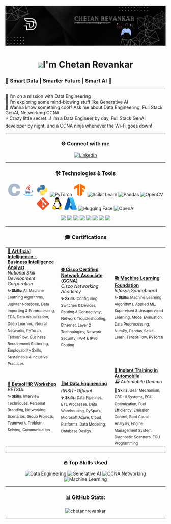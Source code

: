 <p align="center">
    <img src="Chetannrevankar.gif" alt="Banner GIF">
</p>

<h1 align="center"><img src="https://raw.githubusercontent.com/rajput2107/rajput2107/master/Assets/Handshake.gif" width="80px">I'm Chetan Revankar</h1>
<h3>🚀 Smart Data | Smarter Future | Smart AI 🤖</h3>

---

🌟 I’m on a mission with Data Engineering  
🌱 I’m exploring some mind-blowing stuff like Generative AI  
💬 Wanna know something cool? Ask me about Data Engineering, Full Stack GenAI, Networking CCNA  
⚡ Crazy little secret...! I’m a Data Engineer by day, Full Stack GenAI developer by night, and a CCNA ninja whenever the Wi-Fi goes down!

---

<h3 align="center">🌐 Connect with me</h3>
<p align="center">
  <a href="https://linkedin.com/in/chetan-revankar-7a782329b" target="_blank"><img src="https://raw.githubusercontent.com/rahuldkjain/github-profile-readme-generator/master/src/images/icons/Social/linked-in-alt.svg" alt="LinkedIn" height="30" width="40" /></a>
</p>

---

<h3 align="center">🛠️ Technologies & Tools</h3>
<p align="center">
  <img src="https://raw.githubusercontent.com/devicons/devicon/master/icons/c/c-original.svg" alt="C" height="40" width="40"/>
  <img src="https://raw.githubusercontent.com/devicons/devicon/master/icons/java/java-original.svg" alt="Java" height="40" width="40"/>
  <img src="https://raw.githubusercontent.com/devicons/devicon/master/icons/python/python-original.svg" alt="Python" height="40" width="40"/>
  <img src="https://upload.wikimedia.org/wikipedia/commons/1/10/PyTorch_logo_icon.svg" alt="PyTorch" height="40" width="40"/>
  <img src="https://raw.githubusercontent.com/devicons/devicon/master/icons/tensorflow/tensorflow-original.svg" alt="TensorFlow" height="40" width="40"/>
  <img src="https://upload.wikimedia.org/wikipedia/commons/0/05/Scikit_learn_logo_small.svg" alt="Scikit Learn" height="40" width="40"/>
  <img src="https://upload.wikimedia.org/wikipedia/commons/e/ed/Pandas_logo.svg" alt="Pandas" height="40" width="40"/>
  <img src="https://upload.wikimedia.org/wikipedia/commons/3/32/OpenCV_Logo_with_text_svg_version.svg" alt="OpenCV" height="40" width="40"/>
  <img src="https://raw.githubusercontent.com/devicons/devicon/master/icons/git/git-original.svg" alt="Git" height="40" width="40"/>
  <img src="https://raw.githubusercontent.com/devicons/devicon/master/icons/linux/linux-original.svg" alt="Linux" height="40" width="40"/>
  <img src="https://raw.githubusercontent.com/devicons/devicon/master/icons/azure/azure-original.svg" alt="Azure" height="40" width="40"/>
  <img src="https://huggingface.co/front/assets/huggingface_logo-noborder.svg" alt="Hugging Face" height="40" width="40"/>
  <img src="https://upload.wikimedia.org/wikipedia/commons/4/4d/OpenAI_Logo.svg" alt="OpenAI" height="40" width="40"/>
</p>

<p align="center">
  <img src="https://img.shields.io/badge/Machine%20Learning-FF6F00?style=for-the-badge&logo=scikitlearn&logoColor=white"/>
  <img src="https://img.shields.io/badge/NLP-2E77BC?style=for-the-badge&logo=nlp&logoColor=white"/>
  <img src="https://img.shields.io/badge/Neural%20Networks-333333?style=for-the-badge&logo=pytorch&logoColor=white"/>
  <img src="https://img.shields.io/badge/Transformers-FFBF00?style=for-the-badge&logo=huggingface&logoColor=white"/>
  <img src="https://img.shields.io/badge/LLMs-000000?style=for-the-badge&logo=openai&logoColor=white"/>
  <img src="https://img.shields.io/badge/Generative%20AI-6E57E0?style=for-the-badge&logo=openai&logoColor=white"/>
  <img src="https://img.shields.io/badge/FAISS-005571?style=for-the-badge&logo=facebook&logoColor=white"/>
  <img src="https://img.shields.io/badge/ChromaDB-1ABC9C?style=for-the-badge&logo=databricks&logoColor=white"/>
</p>


---

<h3 align="center">🎓 Certifications</h3>

<table align="center">
  <tr>
    <td width="33%">
      <strong><a href="AI-BI_Certificate.pdf" target="_blank" rel="noopener noreferrer">🤖 Artificial Intelligence - Business Intelligence Analyst</a></strong><br>
      <em> National Skill Development Corporation</em><br>
      <sub><b>✨ Skills:</b> AI, Machine Learning Algorithms, Jupyter Notebook, Data Importing & Preprocessing, EDA, Data Visualization, Deep Learning, Neural Networks, PyTorch, TensorFlow, Business Requirement Gathering, Employability Skills, Sustainable & Inclusive Practices</sub>
    </td>
    <td width="33%">
      <strong><a href="CCNA1_Certificate.pdf" target="_blank" rel="noopener noreferrer">🌐 Cisco Certified Network Associate (CCNA)</a></strong><br>
      <em> Cisco Networking Academy</em><br>
      <sub><b>✨ Skills:</b> Configuring Switches & Devices, Routing & Connectivity, Network Troubleshooting, Ethernet, Layer 2 Technologies, Network Security, IPv4 & IPv6 Routing</sub>
    </td>
    <td width="33%">
      <strong><a href="ML_Certificate.pdf" target="_blank" rel="noopener noreferrer">📚 Machine Learning Foundation</a></strong><br>
      <em> Infosys Springboard</em><br>
      <sub><b>✨ Skills:</b> Machine Learning Algorithms, Applied ML, Supervised & Unsupervised Learning, Model Evaluation, Data Preprocessing, NumPy, Pandas, Scikit-Learn, TensorFlow, PyTorch</sub>
    </td>
  </tr>
  <tr>
    <td width="33%">
      <strong><a href="Betsol_Certificate.pdf" target="_blank" rel="noopener noreferrer">💼 Betsol HR Workshop</a></strong><br>
      <em> BETSOL</em><br>
      <sub><b>✨ Skills:</b> Interview Techniques, Personal Branding, Networking Scenarios, Group Projects, Teamwork, Problem-Solving, Communication</sub>
    </td>
    <td width="33%">
      <strong><a href="DataEngineeringWorkshop_Certificate.pdf" target="_blank" rel="noopener noreferrer">🔧📊 Data Engineering</a></strong><br>
      <em> RNSIT-Official</em><br>
      <sub><b>✨ Skills:</b> Data Pipelines, ETL Processes, Data Warehousing, PySpark, Microsoft Azure, Cloud Platforms, Data Modeling, Database Design</sub>
    </td>
    <td width="33%">
      <strong><a href="AutomobileInplantTraining_Certificate.pdf" target="_blank" rel="noopener noreferrer">🚗 Inplant Training in Automobile</a></strong><br>
      <em>🏭 Automobile Domain</em><br>
      <sub><b>🔩 Skills:</b> Gear Mechanism, OBD-II Systems, ECU Optimization, Fuel Efficiency, Emission Control, Root Cause Analysis, Engine Management System, Diagnostic Scanners, ECU Programming</sub>
    </td>
  </tr>
</table>



---

<h3 align="center">🔥 Top Skills Used</h3>
<p align="center">
  <img src="https://img.shields.io/badge/Data%20Engineering-%230075A8.svg?&style=for-the-badge&logo=Databricks&logoColor=white" alt="Data Engineering"/>
  <img src="https://img.shields.io/badge/Generative%20AI-%23FF6F00.svg?&style=for-the-badge&logo=OpenAI&logoColor=white" alt="Generative AI"/>
  <img src="https://img.shields.io/badge/CCNA%20Networking-%234285F4.svg?&style=for-the-badge&logo=Cisco&logoColor=white" alt="CCNA Networking"/>
  <img src="https://img.shields.io/badge/Machine%20Learning-%23F7931E.svg?&style=for-the-badge&logo=Scikit-learn&logoColor=white" alt="Machine Learning"/>
</p>

---

<h3 align="center">📊 GitHub Stats:</h3>
<p align="center">
    <img align="center" src="https://github-readme-stats.vercel.app/api/top-langs?username=chetannrevankar&show_icons=true&locale=en&layout=compact" alt="chetannrevankar" />
</p>

---
